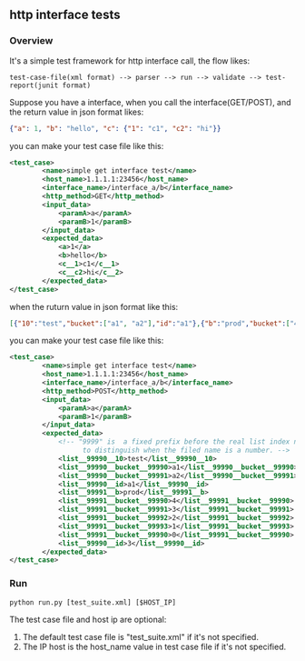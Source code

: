 http interface tests
---------

### Overview

It's a simple test framework for http interface call, the flow likes:
```text
test-case-file(xml format) --> parser --> run --> validate --> test-report(junit format)
```
Suppose you have a interface, when you call the interface(GET/POST), 
and the return value in json format likes: 
```json
{"a": 1, "b": "hello", "c": {"1": "c1", "c2": "hi"}}
```
you can make your test case file like this:
```xml
<test_case>
        <name>simple get interface test</name>
        <host_name>1.1.1.1:23456</host_name>
        <interface_name>/interface_a/b</interface_name>
        <http_method>GET</http_method>
        <input_data>
            <paramA>a</paramA>
            <paramB>1</paramB>
        </input_data>
        <expected_data>
            <a>1</a>
            <b>hello</b>
            <c__1>c1</c__1>
            <c__c2>hi</c__2>
        </expected_data>
</test_case>
```

when the ruturn value in json format like this:
```json
[{"10":"test","bucket":["a1", "a2"],"id":"a1"},{"b":"prod","bucket":["4","3","2","1","0"],"id":3}]
```
you can make your test case file like this:

```xml
<test_case>
        <name>simple get interface test</name>
        <host_name>1.1.1.1:23456</host_name>
        <interface_name>/interface_a/b</interface_name>
        <http_method>POST</http_method>
        <input_data>
            <paramA>a</paramA>
            <paramB>1</paramB>
        </input_data>
        <expected_data>
            <!-- "9999" is  a fixed prefix before the real list index number,
                  to distinguish when the filed name is a number. -->
            <list__99990__10>test</list__99990__10>
            <list__99990__bucket__99990>a1</list__99990__bucket__99990>
            <list__99990__bucket__99991>a2</list__99990__bucket__99991>
            <list__99990__id>a1</list__99990__id>
            <list__99991__b>prod</list__99991__b>
            <list__99991__bucket__99990>4</list__99991__bucket__99990>
            <list__99991__bucket__99991>3</list__99991__bucket__99991>
            <list__99991__bucket__99992>2</list__99991__bucket__99992>
            <list__99991__bucket__99993>1</list__99991__bucket__99993>
            <list__99991__bucket__99990>0</list__99991__bucket__99990>
            <list__99990__id>3</list__99990__id>
        </expected_data>
</test_case>
```

### Run
```python
python run.py [test_suite.xml] [$HOST_IP]
```
The test case file and host ip are optional:
1. The default test case file is "test_suite.xml" if it's not specified.
2. The IP host is the host_name value in test case file if it's not specified.
